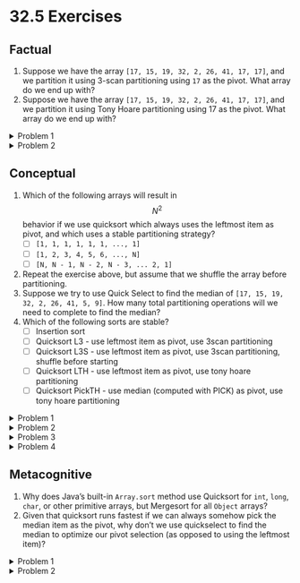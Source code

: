 # 32.5 Exercises

## Factual

1. Suppose we have the array `[17, 15, 19, 32, 2, 26, 41, 17, 17]`, and we partition it using 3-scan partitioning using `17` as the pivot. What array do we end up with?
2. Suppose we have the array `[17, 15, 19, 32, 2, 26, 41, 17, 17]`, and we partition it using Tony Hoare partitioning using 17 as the pivot. What array do we end up with?

<details>

<summary>Problem 1</summary>

`[15, 2, 17, 17, 17, 19, 32, 26, 41]`. First we scan for the smaller elements (15, 2), then the equal elements (17, 17, 17), and finally the larger elements (19, 32, 26, 41) in the order they appear from left to right in the original array.

</details>

<details>

<summary>Problem 2</summary>

`[2, 15, 17, 17, 17, 26, 41, 32, 19]`. See [here](https://docs.google.com/presentation/d/1DOnWS59PJOa-LaBfttPRseIpwLGefZkn450TMSSUiQY/pub?start=false\&loop=false\&delayms=3000\&slide=id.g463de7561_042) for a demo.

</details>

## Conceptual

1. Which of the following arrays will result in $$N^2$$ behavior if we use quicksort which always uses the leftmost item as pivot, and which uses a stable partitioning strategy?
   * [ ] `[1, 1, 1, 1, 1, 1, ..., 1]`
   * [ ] `[1, 2, 3, 4, 5, 6, ..., N]`
   * [ ] `[N, N - 1, N - 2, N - 3, ... 2, 1]`
2. Repeat the exercise above, but assume that we shuffle the array before partitioning.
3. Suppose we try to use Quick Select to find the median of `[17, 15, 19, 32, 2, 26, 41, 5, 9]`. How many total partitioning operations will we need to complete to find the median?
4. Which of the following sorts are stable?
   * [ ] Insertion sort
   * [ ] Quicksort L3 - use leftmost item as pivot, use 3scan partitioning
   * [ ] Quicksort L3S - use leftmost item as pivot, use 3scan partitioning, shuffle before starting
   * [ ] Quicksort LTH - use leftmost item as pivot, use tony hoare partitioning
   * [ ] Quicksort PickTH - use median (computed with PICK) as pivot, use tony hoare partitioning

<details>

<summary>Problem 1</summary>

All three of these arrays are worst-case inputs for quicksort, since the size of the largest partition will only decrease by 1 each round of partitioning.

* [x] `[1, 1, 1, 1, 1, 1, ..., 1]`
* [x] `[1, 2, 3, 4, 5, 6, ..., N]`
* [x] `[N, N - 1, N - 2, N - 3, ... 2, 1]`

</details>

<details>

<summary>Problem 2</summary>

If we shuffle, the two arrays with integers up to `N` are no longer guaranteed to have bad pivots since the pivot could be any item in the array with equal probability. However, the array of all `1`s will still always choose a "bad" pivot, since all items in the array are equal and will end up in the left partition.

* [x] `[1, 1, 1, 1, 1, 1, ..., 1]`
* [ ] `[1, 2, 3, 4, 5, 6, ..., N]`
* [ ] `[N, N - 1, N - 2, N - 3, ... 2, 1]`

</details>

<details>

<summary>Problem 3</summary>

1; after a single partitioning operation, we end up with 17 in the middle of the array. Thus, we will get 17 into this middle position and be done immediately. Note that it doesn't matter what partitioning strategy we use.

</details>

<details>

<summary>Problem 4</summary>

Insertion sort is stable, as mentioned in previous chapters.

3-scan alone is stable.

After shuffling, we cannot guarantee any ordering of items, so any partitioning strategy involving shuffling is not stable. Also, Hoare partitioning is inherently unstable, so any sort involve Hoare partiioning is also not a stable sort.

* [x] Insertion sort
* [x] Quicksort L3 - use leftmost item as pivot, use 3scan partitioning
* [ ] Quicksort L3S - use leftmost item as pivot, use 3scan partitioning, shuffle before starting
* [ ] Quicksort LTH - use leftmost item as pivot, use Hoare partitioning
* [ ] Quicksort PickTH - use median (computed with PICK) as pivot, use Hoare partitioning

</details>

## Metacognitive

1. Why does Java’s built-in `Array.sort` method use Quicksort for `int`, `long`, `char`, or other primitive arrays, but Mergesort for all `Object` arrays?
2. Given that quicksort runs fastest if we can always somehow pick the median item as the pivot, why don’t we use quickselect to find the median to optimize our pivot selection (as opposed to using the leftmost item)?

<details>

<summary>Problem 1</summary>

This is because primitives don't require stability--an `int` is indistinguishable from any other `int` if they are equal by `.equals()`. However, this is not true for `Object`s, since two different `Object`s at different memory addresses can still be equal, and stability may be desireable when sorting objects.

</details>

<details>

<summary>Problem 2</summary>

The problem with finding the median before partioning each time is that this increases the runtime of quicksort by a significant constant factor, resulting in a much slower algorithm in practice. The very low probability of running into a worst-case quicksort means that using a time-consuming algorithm to find the median is not worth it in the majority of sorting cases.

</details>
